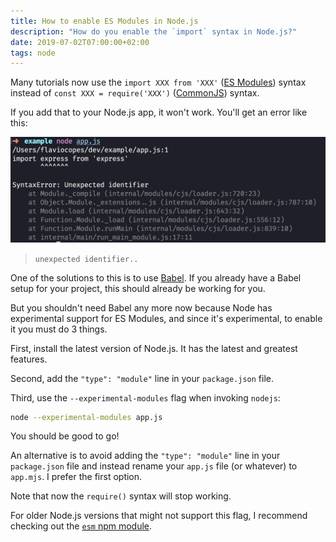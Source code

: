 ```yaml
---
title: How to enable ES Modules in Node.js
description: "How do you enable the `import` syntax in Node.js?"
date: 2019-07-02T07:00:00+02:00
tags: node
---
```


Many tutorials now use the `import XXX from 'XXX'` ([ES Modules](/es-modules/)) syntax instead of `const XXX = require('XXX')` ([CommonJS](/commonjs/)) syntax.

If you add that to your Node.js app, it won't work. You'll get an error like this:

![unexpected identifier error](unexpected-identifier.png)

> `unexpected identifier..`

One of the solutions to this is to use [Babel](/babel/). If you already have a Babel setup for your project, this should already be working for you.

But you shouldn't need Babel any more now because Node has experimental support for ES Modules, and since it's experimental, to enable it you must do 3 things.

First, install the latest version of Node.js. It has the latest and greatest features.

Second, add the `"type": "module"` line in your `package.json` file.

Third, use the `--experimental-modules` flag when invoking `nodejs`:

```sh
node --experimental-modules app.js
```

You should be good to go!

An alternative is to avoid adding the `"type": "module"` line in your `package.json` file and instead rename your `app.js` file (or whatever) to `app.mjs`. I prefer the first option.

Note that now the `require()` syntax will stop working.

For older Node.js versions that might not support this flag, I recommend checking out the [`esm` npm module](https://www.npmjs.com/package/esm).